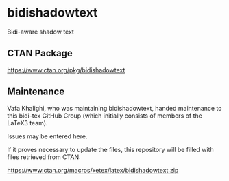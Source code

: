 # bidishadowtext
Bidi-aware shadow text

## CTAN Package
 https://www.ctan.org/pkg/bidishadowtext



## Maintenance
Vafa Khalighi, who was maintaining bidishadowtext, handed maintenance to this bidi-tex
GitHub Group (which initially consists of members of the LaTeX3 team).

Issues may be entered here.

If it proves necessary to update the files, this repository will
be filled with files retrieved from CTAN:

https://www.ctan.org/macros/xetex/latex/bidishadowtext.zip


